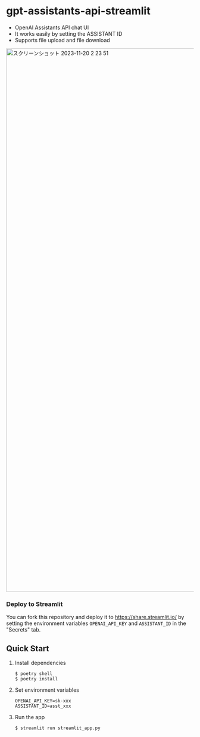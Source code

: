 # gpt-assistants-api-streamlit

* OpenAI Assistants API chat UI
* It works easily by setting the ASSISTANT ID
* Supports file upload and file download

<img width="1459" alt="スクリーンショット 2023-11-20 2 23 51" src="https://github.com/ryo-ma/gpt-assistants-api-ui/assets/6661165/5c288d51-196a-4919-bc4d-dc508146f58a">

### Deploy to Streamlit
You can fork this repository and deploy it to https://share.streamlit.io/ by setting the environment variables `OPENAI_API_KEY` and `ASSISTANT_ID` in the "Secrets" tab.

## Quick Start

1. Install dependencies

    ```
    $ poetry shell
    $ poetry install
    ```

2. Set environment variables

    ```
    OPENAI_API_KEY=sk-xxx
    ASSISTANT_ID=asst_xxx
    ```

3. Run the app

    ```
    $ streamlit run streamlit_app.py
    ```

